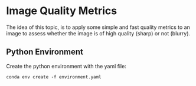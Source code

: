 # Image Quality Metrics

The idea of this topic, is to apply some simple and fast quality metrics to an image to assess whether
the image is of high quality (sharp) or not (blurry).


## Python Environment
Create the python environment with the yaml file:
```shell
conda env create -f environment.yaml
```
